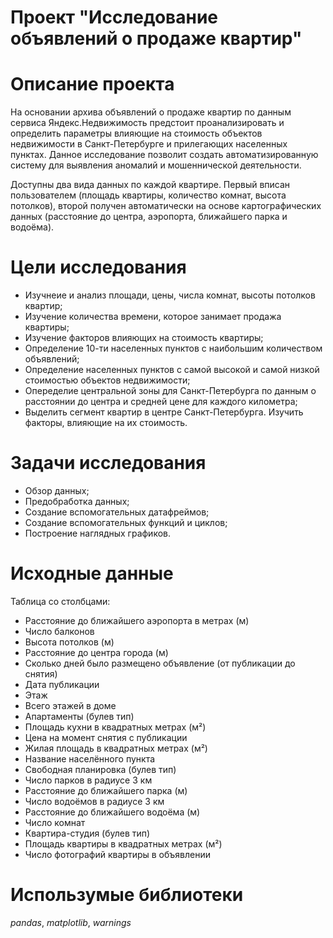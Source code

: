 
# Проект "Исследование объявлений о продаже квартир"

# Описание проекта

На основании архива объявлений о продаже квартир по данным сервиса Яндекс.Недвижимость предстоит проанализировать и определить параметры влияющие на стоимость объектов недвижимости в Санкт-Петербурге и прилегающих населенных пунктах. Данное исследование позволит создать автоматизированную систему для выявления аномалий и мошеннической деятельности.

Доступны два вида данных по каждой квартире. Первый вписан пользователем (площадь квартиры, количество комнат, высота потолков), второй получен автоматически на основе картографических данных (расстояние до центра, аэропорта, ближайшего парка и водоёма).

# Цели исследования

- Изучнеие и анализ площади, цены, числа комнат, высоты потолков квартир;
- Изучение количества времени, которое занимает продажа квартиры;
- Изучение факторов влияющих на стоимость квартиры;
- Определение 10-ти населенных пунктов с наибольшим количеством объявлений;
- Определение населенных пунктов с самой высокой и самой низкой стоимостью объектов недвижимости;
- Опеределие центральной зоны для Санкт-Петербурга по данным о расстоянии до центра и средней цене для каждого километра;
- Выделить сегмент квартир в центре Санкт-Петербурга. Изучить факторы, влияющие на их стоимость.

# Задачи исследования

- Обзор данных;
- Предобработка данных;
- Создание вспомогательных датафреймов;
- Создание вспомогательных функций и циклов;
- Построение наглядных графиков.

# Исходные данные

Таблица со столбцами:

- Расстояние до ближайшего аэропорта в метрах (м)
- Число балконов
- Высота потолков (м)
- Расстояние до центра города (м)
- Сколько дней было размещено объявление (от публикации до снятия)
- Дата публикации
- Этаж
- Всего этажей в доме
- Апартаменты (булев тип)
- Площадь кухни в квадратных метрах (м²)
- Цена на момент снятия с публикации
- Жилая площадь в квадратных метрах (м²)
- Название населённого пункта
- Свободная планировка (булев тип)
- Число парков в радиусе 3 км
- Расстояние до ближайшего парка (м)
- Число водоёмов в радиусе 3 км
- Расстояние до ближайшего водоёма (м)
- Число комнат
- Квартира-студия (булев тип)
- Площадь квартиры в квадратных метрах (м²)
- Число фотографий квартиры в объявлении

# Использумые библиотеки

*pandas*, *matplotlib*, *warnings*
